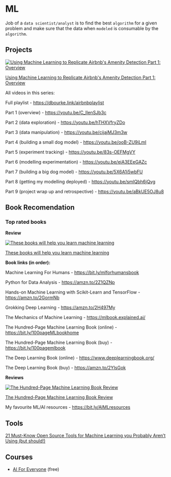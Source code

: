 # ML

Job of a `data scientist/analyst` is to find the best `algorithm` for a given problem
and make sure that the data when `modeled` is consumable by the `algorithm`.



## Projects

[![Using Machine Learning to Replicate Airbnb's Amenity Detection Part 1: Overview](https://img.youtube.com/vi/C_lIenSJb3c/0.jpg)](https://youtu.be/C_lIenSJb3c)

[Using Machine Learning to Replicate Airbnb's Amenity Detection Part 1: Overview](https://youtu.be/C_lIenSJb3c)

All videos in this series:

Full playlist - https://dbourke.link/airbnbplaylist

Part 1 (overview) - https://youtu.be/C_lIenSJb3c

Part 2 (data exploration) - https://youtu.be/hTHXVfryZDo

Part 3 (data manipulation) - https://youtu.be/cijajMJ3m3w

Part 4 (building a small dog model) - https://youtu.be/ooB-ZU9iLmI

Part 5 (experiment tracking) - https://youtu.be/83s-OEFMgVY

Part 6 (modelling experimentation) - https://youtu.be/eiA3EEeGAZc

Part 7 (building a big dog model) - https://youtu.be/5X6A1i5wbFU

Part 8 (getting my modelling deployed) - https://youtu.be/smlQbh6jQvg

Part 9 (project wrap up and retrospective) - https://youtu.be/aBkUE5OJ8u8
       
## Book Recomendation

### Top rated books

**Review**

[![These books will help you learn machine learning](https://img.youtube.com/vi/7R08MPXxiFQ/0.jpg)](https://youtu.be/7R08MPXxiFQ)

[These books will help you learn machine learning](https://youtu.be/7R08MPXxiFQ)

**Book links (in order):**

Machine Learning For Humans - https://bit.ly/mlforhumansbook

Python for Data Analysis - https://amzn.to/2Z1QZNp

Hands-on Machine Learning with Scikit-Learn and TensorFlow - https://amzn.to/2GormNb

Grokking Deep Learning - https://amzn.to/2H497My

The Mechanics of Machine Learning - https://mlbook.explained.ai/

The Hundred-Page Machine Learning Book (online) - https://bit.ly/100pageMLbookhome

The Hundred-Page Machine Learning Book (buy) - https://bit.ly/100pagemlbook

The Deep Learning Book (online) - https://www.deeplearningbook.org/

The Deep Learning Book (buy) - https://amzn.to/2YIsGok

**Reviews**

[![The Hundred-Page Machine Learning Book Review](https://img.youtube.com/vi/btLxTTkSZuY/0.jpg)](https://youtu.be/btLxTTkSZuY)

[The Hundred-Page Machine Learning Book Review](https://youtu.be/btLxTTkSZuY)

My favourite ML/AI resources - https://bit.ly/AIMLresources

## Tools

[21 Must-Know Open Source Tools for Machine Learning you Probably Aren’t Using (but should!)](https://www.analyticsvidhya.com/blog/2019/07/21-open-source-machine-learning-tools/)

## Courses

- [AI For Everyone](https://www.coursera.org/learn/ai-for-everyone) (free)
